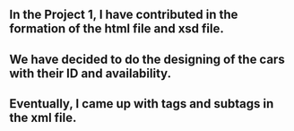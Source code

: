 ## In the Project 1, I have contributed in the formation of the html file and xsd file.
## We have decided to do the designing of the cars with their ID and availability.
## Eventually, I came up with tags and subtags in the xml file.